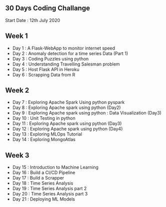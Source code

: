 
## 30 Days Coding Challange 

Start Date : 12th July 2020

Week 1
---
* Day 1  : A Flask-WebApp to monitor internet speed 
* Day 2  : Anomaly detection for a time series Data (Part 1)
* Day 3  : Coding Puzzles using python
* Day 4  : Understanding Travelling Salesman problem
* Day 5  : Host Flask API in Heroku
* Day 6  : Scrapping Data from R

Week 2
---
* Day 7  : Exploring Apache Spark Using python pyspark
* Day 8  : Exploring Apache spark using python (Day2)
* Day 9  : Exploring Apache spark using python : Data Visualization (Day3)
* Day 10 : Unit Testing in python
* Day 11 : Exploring Apache spark using python (Day3)
* Day 12 : Exploring Apache spark using python (Day4)
* Day 13 : Exploring MLOps Tutorial 
* Day 14 : Exploring MongoAtlas 

Week 3
---
* Day 15 : Introduction to Machine Learning
* Day 16 : Build a CI/CD Pipeline 
* Day 17 : Build a Scrapper 
* Day 18 : Time Series Analysis 
* Day 19 : Time Series Analysis part 2
* Day 20 : Time Series Analysis part 3
* Day 21 : Deploying ML Models